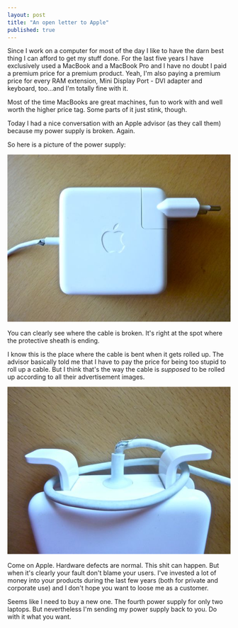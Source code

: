 ```yaml
---
layout: post
title: "An open letter to Apple"
published: true
---
```


Since I work on a computer for most of the day I like to have the darn best thing I can afford to get my stuff done.
For the last five years I have exclusively used a MacBook and a MacBook Pro and I have no doubt I paid a premium price for a premium product.
Yeah, I'm also paying a premium price for every RAM extension, Mini Display Port - DVI adapter and keyboard, too...and I'm totally fine with it.

Most of the time MacBooks are great machines, fun to work with and well worth the higher price tag. 
Some parts of it just stink, though.

Today I had a nice conversation with an Apple advisor (as they call them) because my power supply is broken. Again.

So here is a picture of the power supply:

![Damaged power supply](/media/pictures/power_supply1.jpg)

You can clearly see where the cable is broken. It's right at the spot where the protective sheath is ending.

I know this is the place where the cable is bent when it gets rolled up.
The advisor basically told me that I have to pay the price for being too stupid to roll up a cable.
But I think that's the way the cable is *supposed* to be rolled up according to all their advertisement images.

![Damaged power supply](/media/pictures/power_supply2.jpg)

Come on Apple. Hardware defects are normal. This shit can happen. But when it's clearly your fault don't blame your users. I've invested a lot of money into your products during the last few years (both for private and corporate use) and I don't hope you want to loose me as a customer.

Seems like I need to buy a new one. The fourth power supply for only two laptops.
But nevertheless I'm sending my power supply back to you. Do with it what you want.
